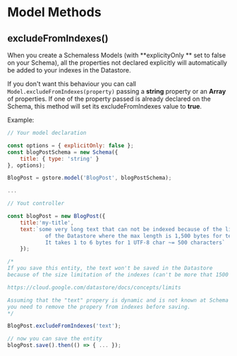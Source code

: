 # Model Methods

## excludeFromIndexes()

When you create a Schemaless Models (with **explicityOnly ** set to false on your Schema), all the properties not declared explicitly will automatically be added to your indexes in the Datastore.

If you don't want this behaviour you can call `Model.excludeFromIndexes(property)` passing a **string** property or an **Array** of properties. If one of the property passed is already declared on the Schema, this method will set its excludeFromIndexes value to **true**.

Example:

```js
// Your model declaration

const options = { explicitOnly: false };
const blogPostSchema = new Schema({
    title: { type: 'string' }
}, options);

BlogPost = gstore.model('BlogPost', blogPostSchema);

...

// Yout controller

const blogPost = new BlogPost({
    title:'my-title',
    text:`some very long text that can not be indexed because of the limitation
            of the Datastore where the max length is 1,500 bytes for text properties.
            It takes 1 to 6 bytes for 1 UTF-8 char ~= 500 characters`
    });

/*
If you save this entity, the text won't be saved in the Datastore
because of the size limitation of the indexes (can't be more that 1500 bytes).

https://cloud.google.com/datastore/docs/concepts/limits

Assuming that the "text" propery is dynamic and is not known at Schema instantiation,
you need to remove the propery from indexes before saving.
*/

BlogPost.excludeFromIndexes('text');

// now you can save the entity
blogPost.save().then(() => { ... });

```
